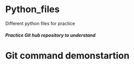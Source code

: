 # Python_files
Different python files for practice
##### Practice Git hub repository to understand 
# Git command demonstartion
